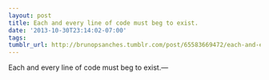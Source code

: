 ```yaml
---
layout: post
title: Each and every line of code must beg to exist.
date: '2013-10-30T23:14:02-07:00'
tags:
tumblr_url: http://brunopsanches.tumblr.com/post/65583669472/each-and-every-line-of-code-must-beg-to-exist
---
```

Each and every line of code must beg to exist.&#8212;
